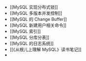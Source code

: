 - [[MySQL 实现分布式锁]]
- [[MySQL 多版本并发控制]]
- [[MySQL 的 Change Buffer]]
- [[MySQL 新建用户相关命令]]
- [[MySQL 索引]]
- [[MySQL 分库分表]]
- [[MySQL 的日志系统]]
- [[《从根儿上理解 MySQL》读书笔记]]
-